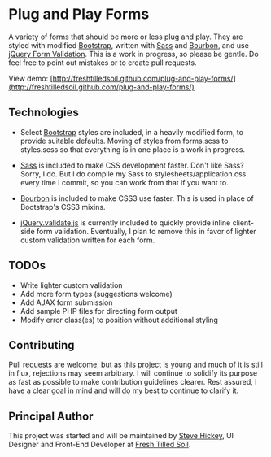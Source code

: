 Plug and Play Forms
===================

A variety of forms that should be more or less plug and play. They are styled with modified [Bootstrap](http://twitter.github.com/bootstrap/), written with [Sass](http://sass-lang.com/) and [Bourbon](http://thoughtbot.com/bourbon/), and use [jQuery Form Validation](http://bassistance.de/jquery-plugins/jquery-plugin-validation/). This is a work in progress, so please be gentle. Do feel free to point out mistakes or to create pull requests.

View demo: [http://freshtilledsoil.github.com/plug-and-play-forms/](http://freshtilledsoil.github.com/plug-and-play-forms/)

Technologies
------------

* Select [Bootstrap](https://github.com/twitter/bootstrap) styles are included, in a heavily modified form, to provide suitable defaults. Moving of styles from forms.scss to styles.scss so that everything is in one place is a work in progress.

* [Sass](http://sass-lang.com/) is included to make CSS development faster. Don't like Sass? Sorry, I do. But I do compile my Sass to stylesheets/application.css every time I commit, so you can work from that if you want to.

* [Bourbon](https://github.com/thoughtbot/bourbon) is included to make CSS3 use faster. This is used in place of Bootstrap's CSS3 mixins.

* [jQuery.validate.js](https://github.com/jzaefferer/jquery-validation) is currently included to quickly provide inline client-side form validation. Eventually, I plan to remove this in favor of lighter custom validation written for each form.

TODOs
----

* Write lighter custom validation
* Add more form types (suggestions welcome)
* Add AJAX form submission
* Add sample PHP files for directing form output
* Modify error class(es) to position without additional styling

Contributing
------------

Pull requests are welcome, but as this project is young and much of it is still in flux, rejections may seem arbitrary. I will continue to solidify its purpose as fast as possible to make contribution guidelines clearer. Rest assured, I have a clear goal in mind and will do my best to continue to clarify it.

Principal Author
----------------

This project was started and will be maintained by [Steve Hickey](https://twitter.com/stevehickeydsgn), UI Designer and Front-End Developer at [Fresh Tilled Soil](http://www.freshtilledsoil.com/).
